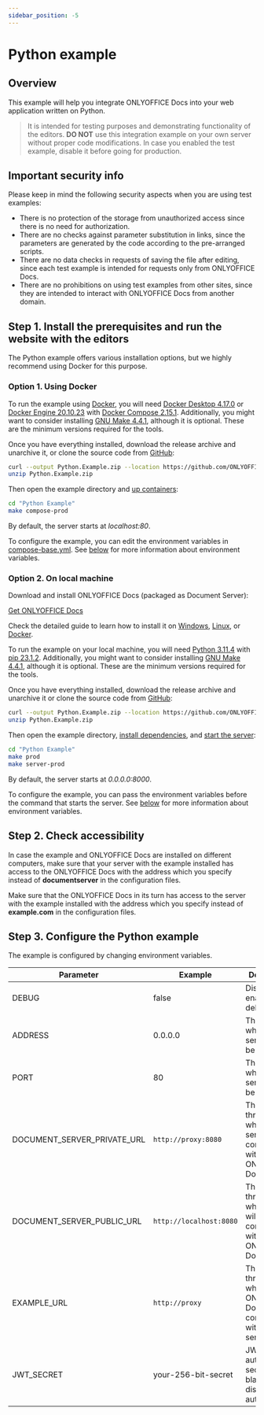 ```yaml
---
sidebar_position: -5
---
```


# Python example

## Overview

This example will help you integrate ONLYOFFICE Docs into your web application written on Python.

> It is intended for testing purposes and demonstrating functionality of the editors. **DO NOT** use this integration example on your own server without proper code modifications. In case you enabled the test example, disable it before going for production.

## Important security info

Please keep in mind the following security aspects when you are using test examples:

- There is no protection of the storage from unauthorized access since there is no need for authorization.
- There are no checks against parameter substitution in links, since the parameters are generated by the code according to the pre-arranged scripts.
- There are no data checks in requests of saving the file after editing, since each test example is intended for requests only from ONLYOFFICE Docs.
- There are no prohibitions on using test examples from other sites, since they are intended to interact with ONLYOFFICE Docs from another domain.

## Step 1. Install the prerequisites and run the website with the editors

The Python example offers various installation options, but we highly recommend using Docker for this purpose.

### Option 1. Using Docker

To run the example using [Docker](https://www.docker.com/), you will need [Docker Desktop 4.17.0](https://docs.docker.com/desktop/) or [Docker Engine 20.10.23](https://docs.docker.com/engine/) with [Docker Compose 2.15.1](https://docs.docker.com/compose/). Additionally, you might want to consider installing [GNU Make 4.4.1](https://www.gnu.org/software/make/), although it is optional. These are the minimum versions required for the tools.

Once you have everything installed, download the release archive and unarchive it, or clone the source code from [GitHub](https://github.com/ONLYOFFICE/document-server-integration/tree/master/web/documentserver-example/python):

``` sh
curl --output Python.Example.zip --location https://github.com/ONLYOFFICE/document-server-integration/releases/latest/download/Python.Example.zip
unzip Python.Example.zip
```

Then open the example directory and [up containers](https://github.com/ONLYOFFICE/document-server-integration/blob/cd0647e0f7a16eaa5af8d82fa09ae95cd3c483ba/web/documentserver-example/python/Makefile#L38):

``` sh
cd "Python Example"
make compose-prod
```

By default, the server starts at *localhost:80*.

To configure the example, you can edit the environment variables in [compose-base.yml](https://github.com/ONLYOFFICE/document-server-integration/blob/cd0647e0f7a16eaa5af8d82fa09ae95cd3c483ba/web/documentserver-example/python/compose-base.yml). See [below](#step-3-configure-the-python-example) for more information about environment variables.

### Option 2. On local machine

Download and install ONLYOFFICE Docs (packaged as Document Server):

[Get ONLYOFFICE Docs](https://www.onlyoffice.com/download-docs.aspx?from=api#docs-developer)

Check the detailed guide to learn how to install it on [Windows](https://helpcenter.onlyoffice.com/installation/docs-developer-install-windows.aspx?from=api_python_example), [Linux](https://helpcenter.onlyoffice.com/installation/docs-developer-install-ubuntu.aspx?from=api_python_example), or [Docker](https://helpcenter.onlyoffice.com/installation/docs-developer-install-docker.aspx?from=api_python_example).

To run the example on your local machine, you will need [Python 3.11.4](https://www.python.org/) with [pip 23.1.2](https://pip.pypa.io/en/stable/). Additionally, you might want to consider installing [GNU Make 4.4.1](https://www.gnu.org/software/make/), although it is optional. These are the minimum versions required for the tools.

Once you have everything installed, download the release archive and unarchive it or clone the source code from [GitHub](https://github.com/ONLYOFFICE/document-server-integration/tree/master/web/documentserver-example/python):

``` sh
curl --output Python.Example.zip --location https://github.com/ONLYOFFICE/document-server-integration/releases/latest/download/Python.Example.zip
unzip Python.Example.zip
```

Then open the example directory, [install dependencies](https://github.com/ONLYOFFICE/document-server-integration/blob/cd0647e0f7a16eaa5af8d82fa09ae95cd3c483ba/web/documentserver-example/python/Makefile#L13), and [start the server](https://github.com/ONLYOFFICE/document-server-integration/blob/cd0647e0f7a16eaa5af8d82fa09ae95cd3c483ba/web/documentserver-example/python/Makefile#L21):

``` sh
cd "Python Example"
make prod
make server-prod
```

By default, the server starts at *0.0.0.0:8000*.

To configure the example, you can pass the environment variables before the command that starts the server. See [below](#step-3-configure-the-python-example) for more information about environment variables.

## Step 2. Check accessibility

In case the example and ONLYOFFICE Docs are installed on different computers, make sure that your server with the example installed has access to the ONLYOFFICE Docs with the address which you specify instead of **documentserver** in the configuration files.

Make sure that the ONLYOFFICE Docs in its turn has access to the server with the example installed with the address which you specify instead of **example.com** in the configuration files.

## Step 3. Configure the Python example

The example is configured by changing environment variables.

| Parameter                      | Example                 | Description                                                             |
| ------------------------------ | ----------------------- | ----------------------------------------------------------------------- |
| DEBUG                          | false                   | Disable or enable debug mode.                                           |
| ADDRESS                        | 0.0.0.0                 | The address where the server should be started.                         |
| PORT                           | 80                      | The port on which the server should be running.                         |
| DOCUMENT\_SERVER\_PRIVATE\_URL | `http://proxy:8080`     | The URL through which the server will communicate with ONLYOFFICE Docs  |
| DOCUMENT\_SERVER\_PUBLIC\_URL  | `http://localhost:8080` | The URL through which a user will communicate with ONLYOFFICE Docs.     |
| EXAMPLE\_URL                   | `http://proxy`          | The URL through which ONLYOFFICE Docs will communicate with the server. |
| JWT\_SECRET                    | your-256-bit-secret     | JWT authorization secret. Leave blank to disable authorization.         |
